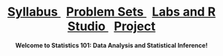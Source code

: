 <header>
  <h1> <a href="Syllabus.html"> Syllabus </a>&nbsp; <a href="ProblemSets.html"> Problem Sets </a> &nbsp; <a href="LabsRStudio.html">Labs and R Studio </a> &nbsp; <a href="Project.html"> Project</a> </h1>
  <nav>
 <header>
   <b>Welcome to Statistics 101: Data Analysis and Statistical Inference!</b>
